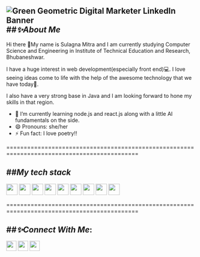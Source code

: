 
![Green Geometric Digital Marketer LinkedIn Banner](https://github.com/sul1106/sul1106/assets/136924369/9e129233-4c56-4f3f-9e74-bb7e2c595406)
##*✨About Me*
-------------------------------------------------------------------------------------------
Hi there 👋My name is Sulagna Mitra and I am currently studying Computer Science and Engineering in Institute of Technical Education and Research, Bhubaneshwar.

I have a huge interest in web development(especially front end)💻. I love seeing ideas come to life with the help of the awesome technology that we have today🎉.

I also have a very strong base in Java and I am looking forward to hone my skills in that region.

- 🌱 I’m currently learning node.js and react.js along with a little AI fundamentals on the side.
- 😄 Pronouns: she/her
- ⚡ Fun fact: I love poetry!!


============================================================================================

##*My tech stack*
--------------------------------------------------------------------------------------------
[<img width=30px height=30px alt-text="HTML LOGO" src="https://cdn.pixabay.com/photo/2017/08/05/11/16/logo-2582748_1280.png">](https://www.w3schools.com/html/)
[<img width=30px height=30px alt-text="CSS LOGO" src="https://cdn.pixabay.com/photo/2017/08/05/11/16/logo-2582747_640.png">](https://www.w3schools.com/css/)
[<img width=30px height=30px alt-text="JS LOGO" border-radius=100% src="https://cdn.pixabay.com/photo/2015/04/23/17/41/javascript-736401_1280.png">](https://www.w3schools.com/js/)
[<img width=30px height=30px alt-text="Bootstrap" src="https://www.w3schools.com/whatis/img_bootstrap.png">](https://www.w3schools.com/bootstrap/)
[<img width=30px height=30px alt-text="JQUERY LOGO" src="https://miro.medium.com/v2/resize:fit:860/0*eFomJUFua8tuqe8g.png">](https://www.w3schools.com/jquery/default.asp)
[<img width=30px height=30px alt-text="NODE JS LOGO" src="https://miro.medium.com/v2/resize:fit:800/1*bc9pmTiyKR0WNPka2w3e0Q.png">](https://www.w3schools.com/nodejs/nodejs_intro.asp)
[<img width=30px height=30px alt-text="EXPRESS JS LOGO" src="https://ajeetchaulagain.com/static/7cb4af597964b0911fe71cb2f8148d64/87351/express-js.png">](https://www.geeksforgeeks.org/express-js/)
[<img width=30px height=30px alt-text="JAVA LOGO"  src="https://www.adm.ee/wordpress/wp-content/uploads/2023/08/JAVA.png">](https://www.java.com/en/)
[<img width=30px height=30px alt-text="PYTHON LOGO" src="https://upload.wikimedia.org/wikipedia/commons/thumb/c/c3/Python-logo-notext.svg/640px-Python-logo-notext.svg.png">](https://www.python.org/)

============================================================================================


  ##*✨Connect With Me*:
  ------------------------------------------------------------------------------------------
  [<img width=27px height=27px src="https://tl.vhv.rs/dpng/s/101-1015960_linkedin-icon-hd-png-download.png">](https://www.linkedin.com/in/sulagna-mitra-bd110604/)
  [<img width=27px height=27px src="https://tl.vhv.rs/dpng/s/34-342497_instagram-icon-png-2019-transparent-png.png">](https://www.instagram.com/sul_1106/)
  [<img width=27px height=27px src="https://tl.vhv.rs/dpng/s/409-4091178_material-design-mail-icon-png-download-mail-svg.png">](mailto:sulagna.mitra11062004@gmail.com)
  

